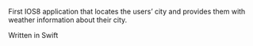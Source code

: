 First IOS8 application that locates the users’ city and provides them with weather information about their city.

Written in Swift